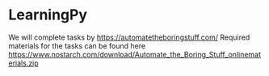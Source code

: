 # LearningPy
We will complete tasks by https://automatetheboringstuff.com/
Required materials for the tasks can be found here https://www.nostarch.com/download/Automate_the_Boring_Stuff_onlinematerials.zip
